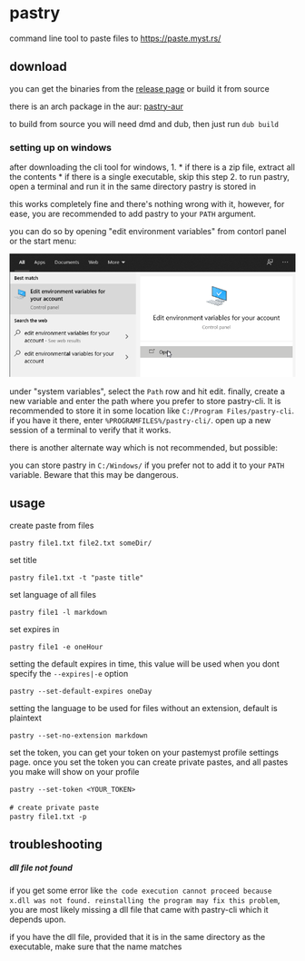 # pastry

command line tool to paste files to https://paste.myst.rs/

## download

you can get the binaries from the [release page](https://github.com/CodeMyst/pastry/releases) or build it from source

there is an arch package in the aur: [pastry-aur](https://aur.archlinux.org/packages/pastry/)

to build from source you will need dmd and dub, then just run `dub build`

### setting up on windows

after downloading the cli tool for windows,
1. 
    * if there is a zip file, extract all the contents
    * if there is a single executable, skip this step
2. to run pastry, open a terminal and run it in the same directory pastry is stored in

this works completely fine and there's nothing wrong with it, however, for ease, you are recommended to add pastry to your `PATH` argument.

you can do so by opening "edit environment variables" from contorl panel or the start menu:

![edit env variables](images/edit_env-win.png)

under "system variables", select the `Path` row and hit edit. finally, create a new variable and enter the path where you prefer to store pastry-cli. It is recommended to store it in some location like `C:/Program Files/pastry-cli`. if you have it there, enter `%PROGRAMFILES%/pastry-cli/`. open up a new session of a terminal to verify that it works.

there is another alternate way which is not recommended, but possible:

you can store pastry in `C:/Windows/` if you prefer not to add it to your `PATH` variable. Beware that this may be dangerous.

## usage

create paste from files
```
pastry file1.txt file2.txt someDir/
```

set title
```
pastry file1.txt -t "paste title"
```

set language of all files
```
pastry file1 -l markdown
```

set expires in
```
pastry file1 -e oneHour
```

setting the default expires in time, this value will be used when you dont specify the `--expires|-e` option
```
pastry --set-default-expires oneDay
```

setting the language to be used for files without an extension, default is plaintext
```
pastry --set-no-extension markdown
```

set the token, you can get your token on your pastemyst profile settings page. once you set the token you can create private pastes, and all pastes you make will show on your profile
```
pastry --set-token <YOUR_TOKEN>

# create private paste
pastry file1.txt -p
```

## troubleshooting

##### dll file not found

if you get some error like `the code execution cannot proceed because x.dll was not found. reinstalling the program may fix this problem`, you are most likely missing a dll file that came with pastry-cli which it depends upon.

if you have the dll file, provided that it is in the same directory as the executable, make sure that the name matches
